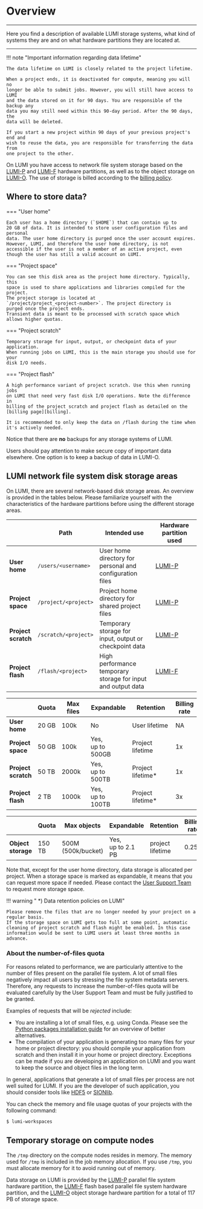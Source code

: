 [lumif]: ./parallel-filesystems/lumif.md
[lumip]: ./parallel-filesystems/lumip.md
[lumio]: ./lumio/index.md
[billing]: ../runjobs/lumi_env/billing.md
[contwrapper]: ../software/installing/container-wrapper.md

[python-install]: ../software/installing/python.md

[helpdesk]: ../helpdesk/index.md

[sionlib]: https://www.fz-juelich.de/en/ias/jsc/services/user-support/software-tools/sionlib
[hdf5]: https://www.hdfgroup.org/solutions/hdf5/

# Overview

---

Here you find a description of available LUMI storage systems, what kind of
systems they are and on what hardware partitions they are located at.

---

!!! note "Important information regarding data lifetime"

    The data lifetime on LUMI is closely related to the project lifetime.
    
    When a project ends, it is deactivated for compute, meaning you will no
    longer be able to submit jobs. However, you will still have access to LUMI
    and the data stored on it for 90 days. You are responsible of the backup any
    data you may still need within this 90-day period. After the 90 days, the
    data will be deleted.

    If you start a new project within 90 days of your previous project's end and
    wish to reuse the data, you are responsible for transferring the data from
    one project to the other.


On LUMI you have access to network file system storage based on the
[LUMI-P][lumip] and [LUMI-F][lumif] hardware partitions, as well as to the object storage on [LUMI-O][lumio]. 
The use of storage is billed according to the [billing policy](../runjobs/lumi_env/billing.md#storage-billing).


## Where to store data?

=== "User home"

    Each user has a home directory (`$HOME`) that can contain up to
    20 GB of data. It is intended to store user configuration files and personal
    data. The user home directory is purged once the user account expires. However, LUMI, and therefore the user home directory, is not accessible if the user is not a member of an active project, even though the user has still a valid account on LUMI.

=== "Project space"

    You can see this disk area as the project home directory. Typically, this
    space is used to share applications and libraries compiled for the project.
    The project storage is located at
    `/project/project_<project-number>`. The project directory is
    purged once the project ends.
    Transient data is meant to be processed with scratch space which allows higher quotas.

=== "Project scratch"

    Temporary storage for input, output, or checkpoint data of your application.
    When running jobs on LUMI, this is the main storage you should use for your
    disk I/O needs.

=== "Project flash"

    A high performance variant of project scratch. Use this when running jobs
    on LUMI that need very fast disk I/O operations. Note the difference in
    billing of the project scratch and project flash as detailed on the
    [billing page][billing].

    It is recommended to only keep the data on /flash during the time when it's actively needed.
    

Notice that there are **no** backups for any storage systems of LUMI. 

Users should pay attention to make secure copy of important data elsewhere. One option is to keep a backup of data in LUMI-O. 


## LUMI network file system disk storage areas

On LUMI, there are several network-based disk storage areas. An overview is
provided in the tables below. Please familiarize yourself with the
characteristics of the hardware partitions before using the different storage
areas.

|                            | Path                       | Intended use                                                     | Hardware partition used |
|----------------------------|----------------------------|------------------------------------------------------------------|-------------------------|
| **User<br> home**          | `/users/<username>`        | User home directory for<br> personal and configuration files     | [LUMI-P][lumip]         |
| **Project<br> space** | `/project/<project>`       | Project home directory for<br> shared project files              | [LUMI-P][lumip]         |
| **Project<br> scratch**    | `/scratch/<project>`       | Temporary storage for<br> input, output or checkpoint data       | [LUMI-P][lumip]         |
| **Project<br> flash**      | `/flash/<project>`         | High performance temporary<br> storage for input and output data | [LUMI-F][lumif]         |


|                           | Quota | Max files | Expandable            | Retention         | Billing<br>rate |
|---------------------------|-------|-----------|-----------------------| ------------------|-----------------|
| **User<br>home**          | 20 GB | 100k      | No                    | User lifetime     | NA              |
| **Project<br>space** | 50 GB | 100k      | Yes,<br> up to 500GB  | Project lifetime  | 1x              |
| **Project<br>scratch**    | 50 TB | 2000k     | Yes,<br> up to 500TB  | Project lifetime* | 1x              |
| **Project<br>flash**       |  2 TB | 1000k     | Yes,<br> up to 100TB  | Project lifetime* | 3x             |

|                    | Quota  | Max objects                     |   Expandable          | Retention         | Billing<br>rate |
|--------------------|--------|---------------------------------|-----------------------|-------------------|-----------------|
| **Object storage** | 150 TB | 500M <nobr>(500k/bucket)</nobr> | Yes,<br> up to 2.1 PB | project lifetime  | 0.25x           |

Note that, except for the user home directory, data storage is allocated per
project. When a storage space is marked as expandable, it means that you can
request more space if needed. Please contact the [User Support Team][helpdesk]
to request more storage space.

!!! warning " *) Data retention policies on LUMI"

    Please remove the files that are no longer needed by your project on a regular basis.
    If the storage space on LUMI gets too full at some point, automatic cleaning of project scratch and flash might be enabled. In this case information would be sent to LUMI users at least three months in advance. 
    
<!---
(Comment: This box should be hidden as long as the policy is kept inactive.)

!!! failure "Don't circumvent the retention policy"

    Deliberately modifying file access times to bypass the retention policy is
    prohibited. It's anti-social behavior that may impact other users negatively.
--->

### About the number-of-files quota

For reasons related to performance, we are particularly attentive to the number
of files present on the parallel file system. A lot of small files negatively
impact all users by stressing the file system metadata servers. Therefore, any
requests to increase the number-of-files quota will be evaluated carefully by the
User Support Team and must be fully justified to be granted.

Examples of requests that will be *rejected* include:

- You are installing a lot of small files, e.g. using Conda. Please see the
  [Python packages installation guide][python-install] for an overview of
  better alternatives.
- The compilation of your application is generating too many files for your home
  or project directory: you should compile your application from scratch and
  then install it in your home or project directory. Exceptions can be made if
  you are developing an application on LUMI and you want to keep the source and
  object files in the long term.

In general, applications that generate a lot of small files per process are
not well suited for LUMI. If you are the developer of such application, you
should consider tools like [HDF5][hdf5] or [SIONlib][sionlib].

You can check the memory and file usage quotas of your projects with the
following command:

```bash
$ lumi-workspaces
```

## Temporary storage on compute nodes

The `/tmp` directory on the compute nodes resides in memory. The memory used
for `/tmp` is included in the job memory allocation. If you use `/tmp`, you
must allocate memory for it to avoid running out of memory.

Data storage on LUMI is provided by the [LUMI-P][lumip] parallel file system
hardware partition, the [LUMI-F][lumif] flash based parallel file system
hardware partition, and the [LUMI-O][lumio] object storage hardware partition
for a total of 117 PB of storage space.
